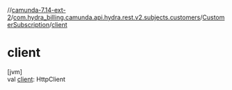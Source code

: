 //[camunda-7.14-ext-2](../../../index.md)/[com.hydra_billing.camunda.api.hydra.rest.v2.subjects.customers](../index.md)/[CustomerSubscription](index.md)/[client](client.md)

# client

[jvm]\
val [client](client.md): HttpClient
